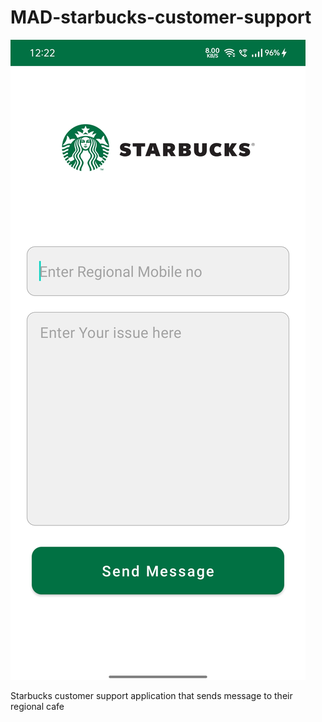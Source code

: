 # MAD-starbucks-customer-support

![output-image](https://github.com/SuryaV-02/MAD-starbucks-customer-support/blob/main/output.jpeg)


Starbucks customer support application that sends message to their regional cafe
